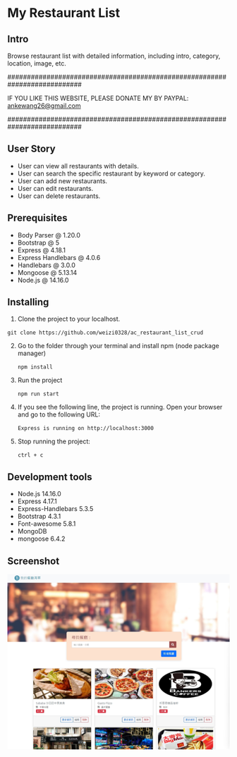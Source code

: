 # My Restaurant List

## Intro

Browse restaurant list with detailed information, including intro, category, location, image, etc.

###########################################################################

IF YOU LIKE THIS WEBSITE, PLEASE DONATE MY BY PAYPAL: ankewang26@gmail.com

###########################################################################

## User Story

- User can view all restaurants with details.
- User can search the specific restaurant by keyword or category.
- User can add new restaurants.
- User can edit restaurants.
- User can delete restaurants.


## Prerequisites

- Body Parser @ 1.20.0
- Bootstrap @ 5
- Express @ 4.18.1
- Express Handlebars @ 4.0.6
- Handlebars @ 3.0.0
- Mongoose @ 5.13.14
- Node.js @ 14.16.0


## Installing

1. Clone the project to your localhost.
```
git clone https://github.com/weizi0328/ac_restaurant_list_crud
```
2. Go to the folder through your terminal and install npm (node package manager)

   ```
   npm install
   ```

3. Run the project

   ```
   npm run start
   ```

4. If you see the following line, the project is running. Open your browser and go to the following URL:

   ```
   Express is running on http://localhost:3000

   ```

5. Stop running the project:

   ```
   ctrl + c
   ```

## Development tools

- Node.js 14.16.0
- Express 4.17.1
- Express-Handlebars 5.3.5
- Bootstrap 4.3.1
- Font-awesome 5.8.1
- MongoDB
- mongoose 6.4.2

## Screenshot

![Home page](https://github.com/weizi0328/ac_restaurant_list_crud/blob/main/restaurant_CRUD_A7.jpg?raw=true)